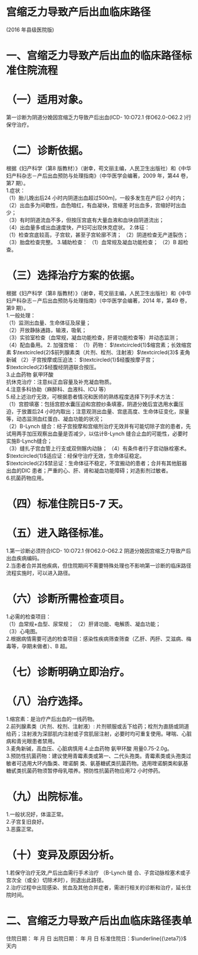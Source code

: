 # 宫缩乏力导致产后出血临床路径  
(2016 年县级医院版)  
# 一、宫缩乏力导致产后出血的临床路径标准住院流程  
# （一）适用对象。  
第一诊断为阴道分娩因宫缩乏力导致产后出血(ICD- 10:O72.1 伴O62.0-O62.2 )行保守治疗。  
# （二）诊断依据。  
根据《妇产科学（第8 版教材）》（谢幸，苟文丽主编，人民卫生出版社）和《中华妇产科杂志－产后出血预防与处理指南》（中华医学会编著，2009 年，第44 卷，第7 期）。  
1.症状：  
（1）胎儿娩出后24 小时内阴道出血超过$500\mathrm{m}]$，一般多发生在产后2 小时内；  
（2）出血多为间歇性，血色暗红，有血凝块，宫缩差 时出血多，宫缩好时出血少；  
（3）有时阴道流血不多，但按压宫底有大量血液和血块自阴道流出；  
（4）出血量多或出血速度快，产妇可出现休克症状。 2.体征：  
（1）检查宫底较高，子宫软，甚至子宫轮廓不清； （2）阴道检查无产道裂伤；  
（3）胎盘检查完整。 3.辅助检查： （1）血常规及凝血功能检查； （2）B 超检查。  
# （三）选择治疗方案的依据。  
根据《妇产科学（第8 版教材）》（谢幸，苟文丽主编，人民卫生出版社）和《中华妇产科杂志－产后出血预防与处理指南》（中华医学会编著，2014 年，第49 卷，第9 期）。  
1.一般处理：  
（1）监测出血量、生命体征及尿量；  
（2）开放静脉通路，输液，吸氧；  
（3）实验室检查（血常规，凝血功能检查，肝肾功能检查等）并动态监测；  
（4）配血备用。 2. 加强宫缩： （1）药物： $\textcircled{1}$缩宫素；长效缩宫素 $\textcircled{2}$前列腺素类（片剂、栓剂、注射液）$\textcircled{3}$ 麦角新碱  （2）子宫按摩或压迫法： $\textcircled{1}$经腹按摩子宫； $\textcircled{2}$经腹经阴道联合按压。  
3.止血药物 氨甲环酸  
抗休克治疗：注意纠正血容量及补充凝血物质。  
4.注意多科协助（麻醉科、血液科、ICU 等）  
5.经上述治疗无效，可根据患者情况和医师的熟练程度选择下列手术方法：  
（1）宫腔填塞：包括宫腔水囊压迫和宫腔纱条填塞，阴道分娩后宜选用水囊压迫，于放置后24 小时内取出；注意观测出血量、宫底高度、生命体征变化，尿量等，动态监测血红蛋白、凝血功能的状况；  
（2）B-Lynch 缝合：经子宫按摩和宫缩剂治疗无效并有可能切除子宫的患者，先试用两手加压观察出血量是否减少，以估计B-Lynch 缝合止血的可能性，必要时实施B-Lynch缝合；  
（3）缝扎子宫血管上行支或双侧髂内动脉； （4）有条件者行子宫动脉栓塞术。 $\textcircled{1}$适应证：经保守治疗无效，生命体征稳定。  
$\textcircled{2}$禁忌证：生命体征不稳定，不宜搬动的患者；合并有其他脏器出血的DIC 患者；严重的心、肝、肾和凝血功能障碍；对造影剂过敏者。  
6.抗菌药物应用。  
# （四）标准住院日5-7 天。  
# （五）进入路径标准。  
1.第一诊断必须符合ICD- 10:O72.1 伴O62.0-O62.2 阴道分娩因宫缩乏力导致产后出血疾病编码。  
2.当患者合并其他疾病，但住院期间不需要特殊处理也不影响第一诊断的临床路径流程实施时，可以进入路径。  
# （六）诊断所需检查项目。  
1.必需的检查项目：  
（1）血常规$+$血型、尿常规；  （2）肝肾功能、电解质、凝血功能；  
（3）心电图。  
2.根据病情需要可选的检查项目：感染性疾病筛查筛查（乙肝、丙肝、艾滋病、梅毒等，孕期未做者）、B 超。  
# （七）诊断明确立即治疗。  
# （八）治疗选择。  
1.缩宫素：是治疗产后出血的一线药物。  
2.前列腺素类（片剂、栓剂、注射液）: 片剂顿服或舌下给药；栓剂为直肠或阴道给药；注射液为深部肌内注射或子宫肌层注射，必要时均可重复使用。哮喘、心脏病和青光眼患者禁用。  
3.麦角新碱，高血压、心脏病慎用 4.止血药物 氨甲环酸 用量0.75-2.0g。  
3.预防性抗菌药物：建议使用青霉素类或第一、二代头孢类。青霉素类或头孢类过敏者可选用大环内酯类、喹诺酮 类、氨基糖甙类抗菌药物。选用喹诺酮类和氨基糖甙类抗菌药物须暂停母乳喂养。预防性抗菌药物应用72 小时停药。  
# （九）出院标准。  
1.一般状况好，体温正常。  
2.子宫复旧良好。  
3.恶露正常。  
# （十）变异及原因分析。  
1.若保守治疗无效,产后出血需行手术治疗 （B-Lynch 缝 合、子宫动脉栓塞术或子宫次全（或全）切除术时），则退出此路径。  
2.治疗过程中出现感染、贫血及其他合并症者，需进行相关的诊断和治疗，延长住院时间。  
# 二、宫缩乏力导致产后出血临床路径表单  
住院日期：     年  月  日      出院日期：     年  月  日  标准住院日：$\underline{{\zeta7}}$ 天内  
